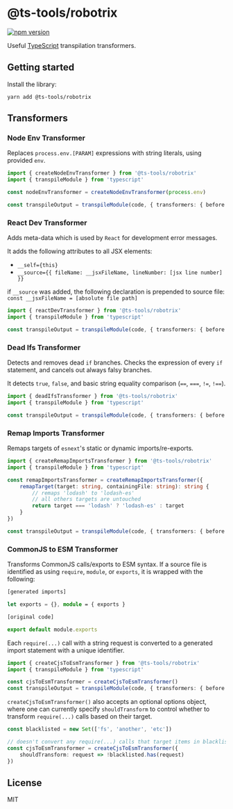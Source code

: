 # @ts-tools/robotrix
[![npm version](https://img.shields.io/npm/v/@ts-tools/robotrix.svg)](https://www.npmjs.com/package/@ts-tools/robotrix)

Useful [TypeScript](https://www.typescriptlang.org/) transpilation transformers.

## Getting started

Install the library:
```
yarn add @ts-tools/robotrix
```

## Transformers

### Node Env Transformer

Replaces `process.env.[PARAM]` expressions with string literals, using provided `env`.

```ts
import { createNodeEnvTransformer } from '@ts-tools/robotrix'
import { transpileModule } from 'typescript'

const nodeEnvTransformer = createNodeEnvTransformer(process.env)

const transpileOutput = transpileModule(code, { transformers: { before: [nodeEnvTransformer] } })
```

### React Dev Transformer

Adds meta-data which is used by `React` for development error messages.

It adds the following attributes to all JSX elements:
- `__self={this}`
- `__source={{ fileName: __jsxFileName, lineNumber: [jsx line number] }}`

if `__source` was added, the following declaration is prepended to source file: `const __jsxFileName = [absolute file path]`

```ts
import { reactDevTransformer } from '@ts-tools/robotrix'
import { transpileModule } from 'typescript'

const transpileOutput = transpileModule(code, { transformers: { before: [reactDevTransformer] } })
```

### Dead Ifs Transformer

Detects and removes dead `if` branches. Checks the expression of every `if` statement, and cancels out always falsy branches.

It detects `true`, `false`, and basic string equality comparison (`==`, `===`, `!=`, `!==`).

```ts
import { deadIfsTransformer } from '@ts-tools/robotrix'
import { transpileModule } from 'typescript'

const transpileOutput = transpileModule(code, { transformers: { before: [deadIfsTransformer] } })
```

### Remap Imports Transformer

Remaps targets of `esnext`'s static or dynamic imports/re-exports.

```ts
import { createRemapImportsTransformer } from '@ts-tools/robotrix'
import { transpileModule } from 'typescript'

const remapImportsTransformer = createRemapImportsTransformer({
    remapTarget(target: string, containingFile: string): string {
        // remaps 'lodash' to 'lodash-es'
        // all others targets are untouched
        return target === 'lodash' ? 'lodash-es' : target
    }
})

const transpileOutput = transpileModule(code, { transformers: { before: [remapImportsTransformer] } })
```

### CommonJS to ESM Transformer

Transforms CommonJS calls/exports to ESM syntax.
If a source file is identified as using `require`, `module`, or `exports`, it is wrapped with the following:

```ts
[generated imports]

let exports = {}, module = { exports }

[original code]

export default module.exports
```

Each `require(...)` call with a string request is converted to a generated import statement with a unique identifier.

```ts
import { createCjsToEsmTransformer } from '@ts-tools/robotrix'
import { transpileModule } from 'typescript'

const cjsToEsmTransformer = createCjsToEsmTransformer()
const transpileOutput = transpileModule(code, { transformers: { before: [cjsToEsmTransformer] } })
```

`createCjsToEsmTransformer()` also accepts an optional options object, where one can currently specify
`shouldTransform` to control whether to transform `require(...)` calls based on their target.

```ts
const blacklisted = new Set(['fs', 'another', 'etc'])

// doesn't convert any require(...) calls that target items in blacklisted
const cjsToEsmTransformer = createCjsToEsmTransformer({
    shouldTransform: request => !blacklisted.has(request)
})
```

## License

MIT
